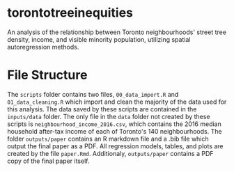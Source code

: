 # torontotreeinequities
An analysis of the relationship between Toronto neighbourhoods' street tree density, income,  and visible minority population, utilizing spatial autoregression methods.

# File Structure
The `scripts` folder contains two files, `00_data_import.R` and `01_data_cleaning.R` which import and clean the majority of the data used for this analysis. The data saved by these scripts are contained in the `inputs/data` folder. The only file in the `data` folder not created by these scripts is `neighbourhood_income_2016.csv`, which contains the 2016 median household after-tax income of each of Toronto's 140 neighbourhoods. The folder `outputs/paper` contains an R markdown file and a .bib file which output the final paper as a PDF. All regression models, tables, and plots are created by the file `paper.Rmd`. Additionaly, `outputs/paper` contains a PDF copy of the final paper itself.
